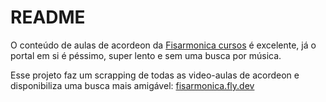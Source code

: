 # README

O conteúdo de aulas de acordeon da [Fisarmonica cursos](https://fisarmonica.online/) é excelente, já o portal em si é péssimo, super lento e sem uma busca por música.

Esse projeto faz um scrapping de todas as video-aulas de acordeon e disponibiliza uma busca mais amigável: [fisarmonica.fly.dev](https://fisarmonica.fly.dev)
